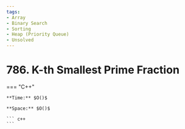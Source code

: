 ```yaml
---
tags:
- Array
- Binary Search
- Sorting
- Heap (Priority Queue)
- Unsolved
---
```



# 786. K-th Smallest Prime Fraction

=== "C++"

    **Time:** $O()$

    **Space:** $O()$

    ``` c++
    ```